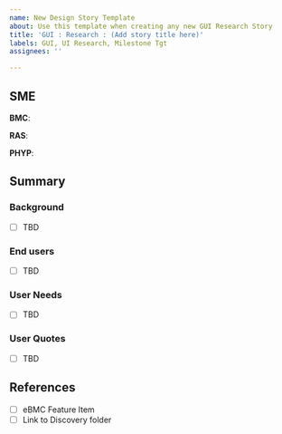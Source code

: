 ```yaml
---
name: New Design Story Template
about: Use this template when creating any new GUI Research Story
title: 'GUI : Research : (Add story title here)'
labels: GUI, UI Research, Milestone Tgt
assignees: ''

---
```


## SME
**BMC**:

**RAS**:

**PHYP**:

## Summary

### Background
- [ ] TBD

### End users
- [ ]  TBD

### User Needs
- [ ] TBD

### User Quotes
- [ ] TBD

## References
- [ ] eBMC Feature Item <add number>
- [ ] Link to Discovery folder
